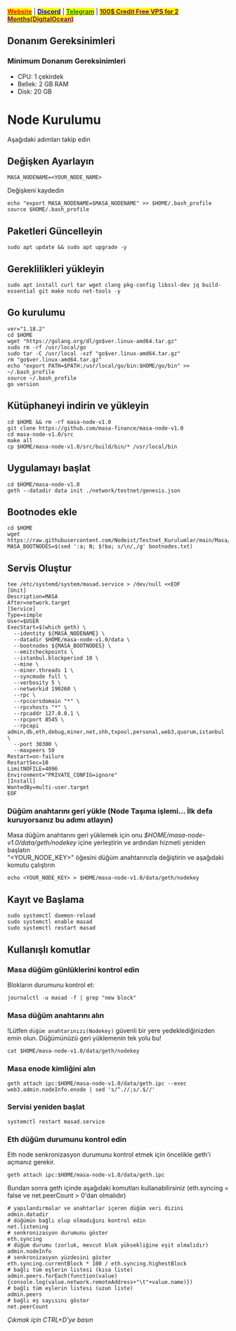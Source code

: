 &#x20;                             [<mark style="color:red;">**Website**</mark>](https://nodeist.net/) | [<mark style="color:blue;">**Discord**</mark>](https://discord.gg/ypx7mJ6Zzb) | [<mark style="color:green;">**Telegram**</mark>](https://t.me/noodeist) | [<mark style="color:purple;">**100$ Credit Free VPS for 2 Months(DigitalOcean)**</mark>](https://nodeist.net/)<mark style="color:purple;"></mark>




## Donanım Gereksinimleri
### Minimum Donanım Gereksinimleri
- CPU: 1 çekirdek
- Bellek: 2 GB RAM
- Disk: 20 GB


# Node Kurulumu
Aşağıdaki adımları takip edin 

## Değişken Ayarlayın
```
MASA_NODENAME=<YOUR_NODE_NAME>
```

Değişkeni kaydedin
```
echo "export MASA_NODENAME=$MASA_NODENAME" >> $HOME/.bash_profile
source $HOME/.bash_profile
```

## Paketleri Güncelleyin
```
sudo apt update && sudo apt upgrade -y
```

## Gereklilikleri yükleyin
```
sudo apt install curl tar wget clang pkg-config libssl-dev jq build-essential git make ncdu net-tools -y
```

## Go kurulumu
```
ver="1.18.2"
cd $HOME
wget "https://golang.org/dl/go$ver.linux-amd64.tar.gz"
sudo rm -rf /usr/local/go
sudo tar -C /usr/local -xzf "go$ver.linux-amd64.tar.gz"
rm "go$ver.linux-amd64.tar.gz"
echo "export PATH=$PATH:/usr/local/go/bin:$HOME/go/bin" >> ~/.bash_profile
source ~/.bash_profile
go version
```

## Kütüphaneyi indirin ve yükleyin
```
cd $HOME && rm -rf masa-node-v1.0
git clone https://github.com/masa-finance/masa-node-v1.0
cd masa-node-v1.0/src
make all
cp $HOME/masa-node-v1.0/src/build/bin/* /usr/local/bin
```

## Uygulamayı başlat
```
cd $HOME/masa-node-v1.0
geth --datadir data init ./network/testnet/genesis.json
```

## Bootnodes ekle
```
cd $HOME
wget https://raw.githubusercontent.com/Nodeist/Testnet_Kurulumlar/main/Masa/bootnodes.txt
MASA_BOOTNODES=$(sed ':a; N; $!ba; s/\n/,/g' bootnodes.txt)
```

## Servis Oluştur
```
tee /etc/systemd/system/masad.service > /dev/null <<EOF
[Unit]
Description=MASA
After=network.target
[Service]
Type=simple
User=$USER
ExecStart=$(which geth) \
  --identity ${MASA_NODENAME} \
  --datadir $HOME/masa-node-v1.0/data \
  --bootnodes ${MASA_BOOTNODES} \
  --emitcheckpoints \
  --istanbul.blockperiod 10 \
  --mine \
  --miner.threads 1 \
  --syncmode full \
  --verbosity 5 \
  --networkid 190260 \
  --rpc \
  --rpccorsdomain "*" \
  --rpcvhosts "*" \
  --rpcaddr 127.0.0.1 \
  --rpcport 8545 \
  --rpcapi admin,db,eth,debug,miner,net,shh,txpool,personal,web3,quorum,istanbul \
  --port 30300 \
  --maxpeers 50
Restart=on-failure
RestartSec=10
LimitNOFILE=4096
Environment="PRIVATE_CONFIG=ignore"
[Install]
WantedBy=multi-user.target
EOF
```


### Düğüm anahtarını geri yükle (Node Taşıma işlemi... İlk defa kuruyorsanız bu adımı atlayın)
Masa düğüm anahtarını geri yüklemek için onu _$HOME/masa-node-v1.0/data/geth/nodekey_ içine yerleştirin ve ardından hizmeti yeniden başlatın\
"<YOUR_NODE_KEY>" öğesini düğüm anahtarınızla değiştirin ve aşağıdaki komutu çalıştırın
```
echo <YOUR_NODE_KEY> > $HOME/masa-node-v1.0/data/geth/nodekey
```

## Kayıt ve Başlama
```
sudo systemctl daemon-reload
sudo systemctl enable masad
sudo systemctl restart masad
```


## Kullanışlı komutlar

### Masa düğüm günlüklerini kontrol edin
Blokların durumunu kontrol et:
```
journalctl -u masad -f | grep "new block"
```

### Masa düğüm anahtarını alın
!Lütfen `düğüm anahtarınızı(Nodekey)` güvenli bir yere yedeklediğinizden emin olun. Düğümünüzü geri yüklemenin tek yolu bu!
```
cat $HOME/masa-node-v1.0/data/geth/nodekey
```

### Masa enode kimliğini alın
```
geth attach ipc:$HOME/masa-node-v1.0/data/geth.ipc --exec web3.admin.nodeInfo.enode | sed 's/^.//;s/.$//'
```

### Servisi yeniden başlat
```
systemctl restart masad.service
```

### Eth düğüm durumunu kontrol edin
Eth node senkronizasyon durumunu kontrol etmek için öncelikle geth'i açmanız gerekir.
```
geth attach ipc:$HOME/masa-node-v1.0/data/geth.ipc
```

Bundan sonra geth içinde aşağıdaki komutları kullanabilirsiniz (eth.syncing = false ve net.peerCount > 0'dan olmalıdır)
```
# yapılandırmalar ve anahtarlar içeren düğüm veri dizini
admin.datadir
# düğümün bağlı olup olmadığını kontrol edin
net.listening
# senkronizasyon durumunu göster
eth.syncing
# düğüm durumu (zorluk, mevcut blok yüksekliğine eşit olmalıdır)
admin.nodeInfo
# senkronizasyon yüzdesini göster
eth.syncing.currentBlock * 100 / eth.syncing.highestBlock
# bağlı tüm eşlerin listesi (kısa liste)
admin.peers.forEach(function(value){console.log(value.network.remoteAddress+"\t"+value.name)})
# bağlı tüm eşlerin listesi (uzun liste)
admin.peers
# bağlı eş sayısını göster
net.peerCount
```

_Çıkmak için CTRL+D'ye basın_

